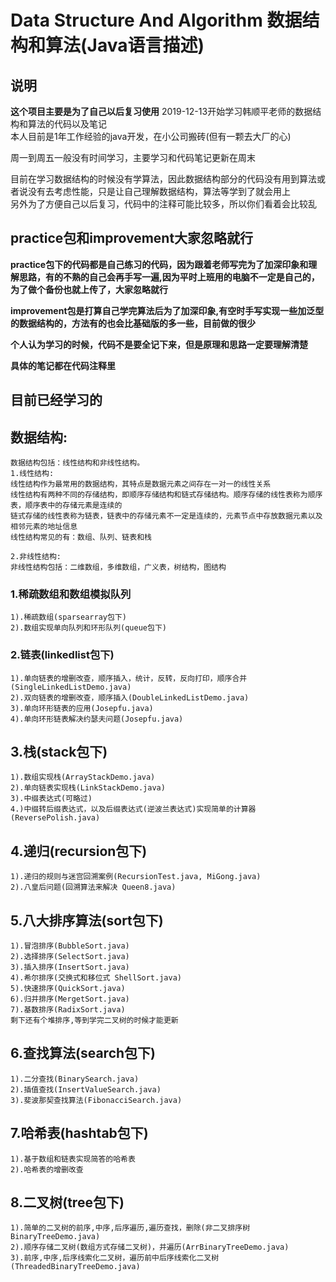 # Data Structure And Algorithm 数据结构和算法(Java语言描述)

## 说明
**这个项目主要是为了自己以后复习使用**
2019-12-13开始学习韩顺平老师的数据结构和算法的代码以及笔记  
本人目前是1年工作经验的java开发，在小公司搬砖(但有一颗去大厂的心)

周一到周五一般没有时间学习，主要学习和代码笔记更新在周末  



目前在学习数据结构的时候没有学算法，因此数据结构部分的代码没有用到算法或者说没有去考虑性能，只是让自己理解数据结构，算法等学到了就会用上  
另外为了方便自己以后复习，代码中的注释可能比较多，所以你们看着会比较乱  

## practice包和improvement大家忽略就行

**practice包下的代码都是自己练习的代码，因为跟着老师写完为了加深印象和理解思路，有的不熟的自己会再手写一遍,因为平时上班用的电脑不一定是自己的，为了做个备份也就上传了，大家忽略就行**

**improvement包是打算自己学完算法后为了加深印象,有空时手写实现一些加泛型的数据结构的，方法有的也会比基础版的多一些，目前做的很少**



**个人认为学习的时候，代码不是要全记下来，但是原理和思路一定要理解清楚**

**具体的笔记都在代码注释里**



## 目前已经学习的
## 数据结构:

```
数据结构包括：线性结构和非线性结构。
1.线性结构:
线性结构作为最常用的数据结构，其特点是数据元素之间存在一对一的线性关系
线性结构有两种不同的存储结构，即顺序存储结构和链式存储结构。顺序存储的线性表称为顺序表，顺序表中的存储元素是连续的
链式存储的线性表称为链表，链表中的存储元素不一定是连续的，元素节点中存放数据元素以及相邻元素的地址信息
线性结构常见的有：数组、队列、链表和栈

2.非线性结构:
非线性结构包括：二维数组，多维数组，广义表，树结构，图结构
```



  ### 1.稀疏数组和数组模拟队列

    1).稀疏数组(sparsearray包下)
    2).数组实现单向队列和环形队列(queue包下)
  ### 2.链表(linkedlist包下)
    1).单向链表的增删改查，顺序插入，统计，反转，反向打印，顺序合并(SingleLinkedListDemo.java)
    2).双向链表的增删改查，顺序插入(DoubleLinkedListDemo.java)
    3).单向环形链表的应用(Josepfu.java)
    4).单向环形链表解决约瑟夫问题(Josepfu.java)

##  3.栈(stack包下)

```
1).数组实现栈(ArrayStackDemo.java)
2).单向链表实现栈(LinkStackDemo.java)
3).中缀表达式(可略过)
4.)中缀转后缀表达式，以及后缀表达式(逆波兰表达式)实现简单的计算器(ReversePolish.java)
```

## 4.递归(recursion包下)

```
1).递归的规则与迷宫回溯案例(RecursionTest.java, MiGong.java)
2).八皇后问题(回溯算法来解决 Queen8.java)
```

## 5.八大排序算法(sort包下)

```
1).冒泡排序(BubbleSort.java)
2).选择排序(SelectSort.java)
3).插入排序(InsertSort.java)
4).希尔排序(交换式和移位式 ShellSort.java)
5).快速排序(QuickSort.java)
6).归并排序(MergetSort.java)
7).基数排序(RadixSort.java)
剩下还有个堆排序,等到学完二叉树的时候才能更新
```

## 6.查找算法(search包下)

```
1).二分查找(BinarySearch.java)
2).插值查找(InsertValueSearch.java)
3).斐波那契查找算法(FibonacciSearch.java)
```

## 7.哈希表(hashtab包下)

```
1).基于数组和链表实现简答的哈希表
2).哈希表的增删改查
```

##  8.二叉树(tree包下)

```
1).简单的二叉树的前序,中序,后序遍历,遍历查找，删除(非二叉排序树 BinaryTreeDemo.java)
2).顺序存储二叉树(数组方式存储二叉树)，并遍历(ArrBinaryTreeDemo.java)
3).前序,中序,后序线索化二叉树，遍历前中后序线索化二叉树(ThreadedBinaryTreeDemo.java)
```

